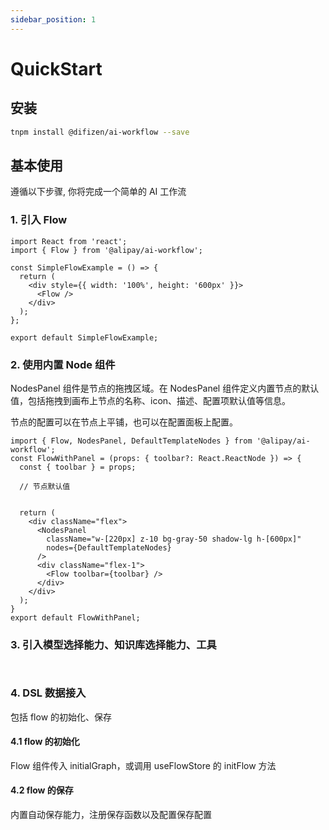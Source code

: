 ```yaml
---
sidebar_position: 1
---
```


# QuickStart

## 安装

```bash
tnpm install @difizen/ai-workflow --save
```

## 基本使用

遵循以下步骤, 你将完成一个简单的 AI 工作流

### 1. 引入 Flow

``` tsx
import React from 'react';
import { Flow } from '@alipay/ai-workflow';

const SimpleFlowExample = () => {
  return (
    <div style={{ width: '100%', height: '600px' }}>
      <Flow />
    </div>
  );
};

export default SimpleFlowExample;
```

### 2. 使用内置 Node 组件

NodesPanel 组件是节点的拖拽区域。在 NodesPanel 组件定义内置节点的默认值，包括拖拽到画布上节点的名称、icon、描述、配置项默认值等信息。

节点的配置可以在节点上平铺，也可以在配置面板上配置。

``` tsx
import { Flow, NodesPanel, DefaultTemplateNodes } from '@alipay/ai-workflow';
const FlowWithPanel = (props: { toolbar?: React.ReactNode }) => {
  const { toolbar } = props;

  // 节点默认值
  
  
  return (
    <div className="flex">
      <NodesPanel
        className="w-[220px] z-10 bg-gray-50 shadow-lg h-[600px]"
        nodes={DefaultTemplateNodes}
      />
      <div className="flex-1">
        <Flow toolbar={toolbar} />
      </div>
    </div>
  );
}
export default FlowWithPanel;
```

### 3. 引入模型选择能力、知识库选择能力、工具

``` tsx | pure


```

### 4. DSL 数据接入

包括 flow 的初始化、保存

#### 4.1 flow 的初始化

Flow 组件传入 initialGraph，或调用 useFlowStore 的 initFlow 方法

#### 4.2 flow 的保存

内置自动保存能力，注册保存函数以及配置保存配置
